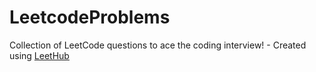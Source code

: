 # LeetcodeProblems
Collection of LeetCode questions to ace the coding interview! - Created using [LeetHub](https://github.com/QasimWani/LeetHub)
